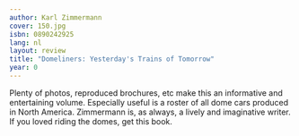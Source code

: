 ```yaml
---
author: Karl Zimmermann
cover: 150.jpg
isbn: 0890242925
lang: nl
layout: review
title: "Domeliners: Yesterday's Trains of Tomorrow"
year: 0
---
```


Plenty of photos, reproduced brochures, etc make this an informative and entertaining volume.
Especially useful is a roster of all dome cars produced in North America. Zimmermann is, as always, a lively and imaginative writer.
If you loved riding the domes, get this book.

